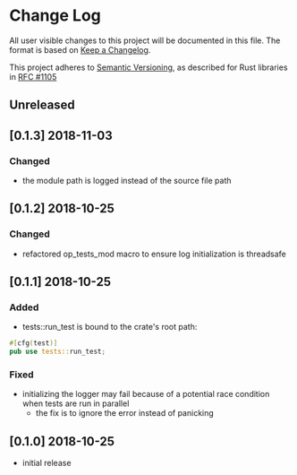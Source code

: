 # Change Log

All user visible changes to this project will be documented in this file. The format is based on [Keep a Changelog](http://keepachangelog.com/).

This project adheres to [Semantic Versioning](http://semver.org/), as described for Rust libraries in [RFC #1105](https://github.com/rust-lang/rfcs/blob/master/text/1105-api-evolution.md)

## Unreleased

## \[0.1.3\] 2018-11-03

### Changed
- the module path is logged instead of the source file path

## \[0.1.2\] 2018-10-25

### Changed
- refactored op_tests_mod macro to ensure log initialization is threadsafe

## \[0.1.1\] 2018-10-25

### Added
- tests::run_test is bound to the crate's root path:
```rust
#[cfg(test)]
pub use tests::run_test;
```

### Fixed
- initializing the logger may fail because of a potential race condition when tests are run in parallel
  - the fix is to ignore the error instead of panicking  

## \[0.1.0\] 2018-10-25
- initial release